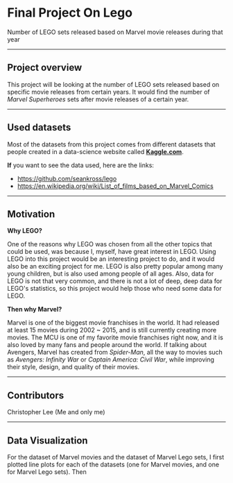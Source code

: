 # Final Project On Lego
Number of LEGO sets released based on Marvel movie releases during that year
***
## Project overview
This project will be looking at the number of LEGO sets released based on specific movie releases from certain years. It would find the number of *Marvel Superheroes* sets after movie releases of a certain year.
***
## Used datasets
Most of the datasets from this project comes from different datasets that people created in a data-science website called [**Kaggle.com**](https://www.kaggle.com).

**If** you want to see the data used, here are the links:
* https://github.com/seankross/lego
* https://en.wikipedia.org/wiki/List_of_films_based_on_Marvel_Comics

***
## Motivation
**Why LEGO?**

One of the reasons why LEGO was chosen from all the other topics that could be used, was because I, myself, have great interest in LEGO. Using LEGO into this project would be an interesting project to do, and it would also be an exciting project for me. LEGO is also pretty popular among many young children, but is also used among people of all ages. Also, data for LEGO is not that very common, and there is not a lot of deep, deep data for LEGO's statistics, so this project would help those who need some data for LEGO.

**Then why Marvel?**

Marvel is one of the biggest movie franchises in the world. It had released at least 15 movies during 2002 ~ 2015, and is still currently creating more movies. The MCU is one of my favorite movie franchises right now, and it is also loved by many fans and people around the world. If talking about Avengers, Marvel has created from *Spider-Man*, all the way to movies such as *Avengers: Infinity War* or *Captain America: Civil War*, while improving their style, design, and quality of their movies.
***
## Contributors
Christopher Lee (Me and only me)
***

## Data Visualization
For the dataset of Marvel movies and the dataset of Marvel Lego sets, I first plotted line plots for each of the datasets (one for Marvel movies, and one for Marvel Lego sets). Then

